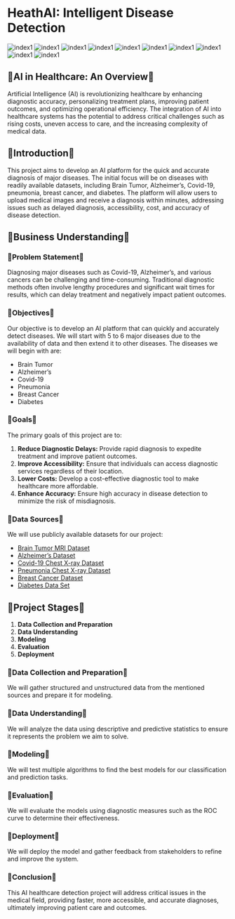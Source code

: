 # HeathAI: Intelligent Disease Detection

![index1](ResultPhotos/index.png)
![index1](ResultPhotos/index2.png)
![index1](ResultPhotos/alzheimer1.png)
![index1](ResultPhotos/alzheimer2.png)
![index1](ResultPhotos/brain_tumor1.png)
![index1](ResultPhotos/brain2.png)
![index1](ResultPhotos/diabetes1.png)
![index1](ResultPhotos/diabertes2.png)
![index1](ResultPhotos/pneumoni1.png)
![index1](ResultPhotos/pneumoniia2.png)

## 🔻AI in Healthcare: An Overview🔻

Artificial Intelligence (AI) is revolutionizing healthcare by enhancing diagnostic accuracy, personalizing treatment plans, improving patient outcomes, and optimizing operational efficiency. The integration of AI into healthcare systems has the potential to address critical challenges such as rising costs, uneven access to care, and the increasing complexity of medical data.

## 🔻Introduction🔻

This project aims to develop an AI platform for the quick and accurate diagnosis of major diseases. The initial focus will be on diseases with readily available datasets, including Brain Tumor, Alzheimer’s, Covid-19, pneumonia, breast cancer, and diabetes. The platform will allow users to upload medical images and receive a diagnosis within minutes, addressing issues such as delayed diagnosis, accessibility, cost, and accuracy of disease detection.

## 🔻Business Understanding🔻

### 🔻Problem Statement🔻

Diagnosing major diseases such as Covid-19, Alzheimer’s, and various cancers can be challenging and time-consuming. Traditional diagnostic methods often involve lengthy procedures and significant wait times for results, which can delay treatment and negatively impact patient outcomes.

### 🔻Objectives🔻

Our objective is to develop an AI platform that can quickly and accurately detect diseases. We will start with 5 to 6 major diseases due to the availability of data and then extend it to other diseases. The diseases we will begin with are:

- Brain Tumor
- Alzheimer’s
- Covid-19
- Pneumonia
- Breast Cancer
- Diabetes

### 🔻Goals🔻

The primary goals of this project are to:

1. **Reduce Diagnostic Delays:** Provide rapid diagnosis to expedite treatment and improve patient outcomes.
2. **Improve Accessibility:** Ensure that individuals can access diagnostic services regardless of their location.
3. **Lower Costs:** Develop a cost-effective diagnostic tool to make healthcare more affordable.
4. **Enhance Accuracy:** Ensure high accuracy in disease detection to minimize the risk of misdiagnosis.

### 🔻Data Sources🔻

We will use publicly available datasets for our project:

- [Brain Tumor MRI Dataset](https://www.kaggle.com/datasets/masoudnickparvar/brain-tumor-mri-dataset/data)
- [Alzheimer’s Dataset](https://www.kaggle.com/datasets/tourist55/alzheimers-dataset-4-class-of-images/data)
- [Covid-19 Chest X-ray Dataset](https://www.kaggle.com/datasets/pranavraikokte/covid19-image-dataset)
- [Pneumonia Chest X-ray Dataset](https://www.kaggle.com/datasets/paultimothymooney/chest-xray-pneumonia)
- [Breast Cancer Dataset](https://www.kaggle.com/datasets/yasserh/breast-cancer-dataset)
- [Diabetes Data Set](https://www.kaggle.com/datasets/mathchi/diabetes-data-set)

## 🔻Project Stages🔻

1. **Data Collection and Preparation**
2. **Data Understanding**
3. **Modeling**
4. **Evaluation**
5. **Deployment**

### 🔻Data Collection and Preparation🔻

We will gather structured and unstructured data from the mentioned sources and prepare it for modeling.

### 🔻Data Understanding🔻

We will analyze the data using descriptive and predictive statistics to ensure it represents the problem we aim to solve.

### 🔻Modeling🔻

We will test multiple algorithms to find the best models for our classification and prediction tasks.

### 🔻Evaluation🔻

We will evaluate the models using diagnostic measures such as the ROC curve to determine their effectiveness.

### 🔻Deployment🔻

We will deploy the model and gather feedback from stakeholders to refine and improve the system.

### 🔻Conclusion🔻

This AI healthcare detection project will address critical issues in the medical field, providing faster, more accessible, and accurate diagnoses, ultimately improving patient care and outcomes.
